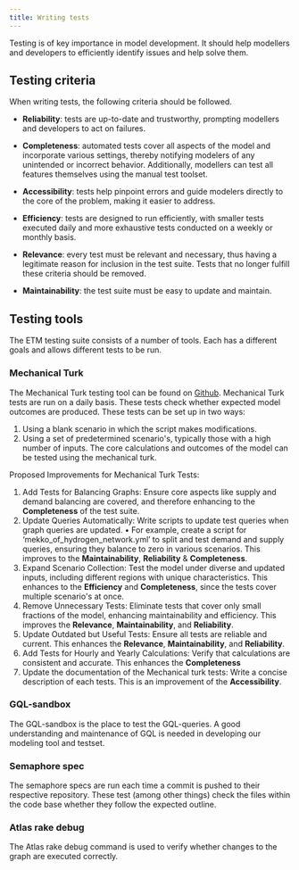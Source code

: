 ```yaml
---
title: Writing tests
---
```


Testing is of key importance in model development. It should help modellers and developers to efficiently identify issues and help solve them.

## Testing criteria

When writing tests, the following criteria should be followed.

- **Reliability**: tests are up-to-date and trustworthy, prompting modellers and developers to act on failures.

- **Completeness**: automated tests cover all aspects of the model and incorporate various settings, thereby notifying modelers of any unintended or incorrect behavior. Additionally, modellers can test all features themselves using the manual test toolset.

- **Accessibility**: tests help pinpoint errors and guide modelers directly to the core of the problem, making it easier to address.

- **Efficiency**: tests are designed to run efficiently, with smaller tests executed daily and more exhaustive tests conducted on a weekly or monthly basis.

- **Relevance**: every test must be relevant and necessary, thus having a legitimate reason for inclusion in the test suite. Tests that no longer fulfill these criteria should be removed.

- **Maintainability**: the test suite must be easy to update and maintain.

## Testing tools

The ETM testing suite consists of a number of tools. Each has a different goals and allows different tests to be run.

### Mechanical Turk

The Mechanical Turk testing tool can be found on [Github](https://github.com/quintel/mechanical_turk). Mechanical Turk tests are run on a daily basis. These tests check whether expected model outcomes are produced. These tests can be set up in two ways:

1. Using a blank scenario in which the script makes modifications.
2. Using a set of predetermined scenario's, typically those with a high number of inputs.
  The core calculations and outcomes of the model can be tested using the mechanical turk.

Proposed Improvements for Mechanical Turk Tests:

1. Add Tests for Balancing Graphs: Ensure core aspects like supply and demand balancing are covered, and therefore enhancing to the **Completeness** of the test suite.
2. Update Queries Automatically: Write scripts to update test queries when graph queries are updated.
• For example, create a script for ‘mekko_of_hydrogen_network.yml’ to split and test demand and supply queries, ensuring they balance to zero in various scenarios. This improves to the **Maintainability**, **Reliability** & **Completeness**.
3. Expand Scenario Collection: Test the model under diverse and updated inputs, including different regions with unique characteristics. This enhances to the **Efficiency** and **Completeness**, since the tests cover multiple scenario's at once.
4. Remove Unnecessary Tests: Eliminate tests that cover only small fractions of the model, enhancing maintainability and efficiency. This improves the **Relevance**, **Maintainability**, and **Reliability**.
5. Update Outdated but Useful Tests: Ensure all tests are reliable and current. This enhances the **Relevance**, **Maintainability**, and **Reliability**.
6. Add Tests for Hourly and Yearly Calculations: Verify that calculations are consistent and accurate. This enhances  the **Completeness**
7. Update the documentation of the Mechanical turk tests: Write a concise description of each tests. This is an improvement of the **Accessibility**.

### GQL-sandbox
The GQL-sandbox is the place to test the GQL-queries.
A good understanding and maintenance of GQL is needed in developing our modeling tool and testset.

### Semaphore spec
The semaphore specs are run each time a commit is pushed to their respective repository. These test (among other things) check the files within the code base whether they follow the expected outline.

### Atlas rake debug
The Atlas rake debug command is used to verify whether changes to the graph are executed correctly.
